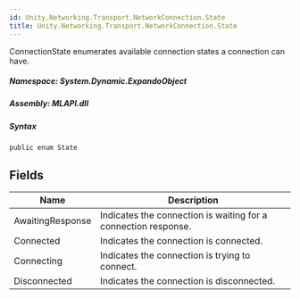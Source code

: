 ```yaml
---  
id: Unity.Networking.Transport.NetworkConnection.State  
title: Unity.Networking.Transport.NetworkConnection.State  
---
```


<div class="markdown level0 summary">

ConnectionState enumerates available connection states a connection can
have.

</div>

<div class="markdown level0 conceptual">

</div>

##### **Namespace**: System.Dynamic.ExpandoObject

##### **Assembly**: MLAPI.dll

##### Syntax

    public enum State

## Fields

| Name | Description |
| -- | -- |
| AwaitingResponse | Indicates the connection is waiting for a connection response. |
| Connected | Indicates the connection is connected. |
| Connecting | Indicates the connection is trying to connect. |
| Disconnected | Indicates the connection is disconnected. |
